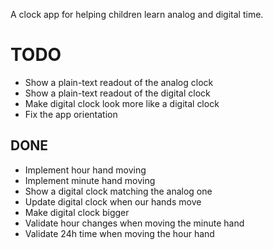A clock app for helping children learn analog and digital time.

# TODO
* Show a plain-text readout of the analog clock
* Show a plain-text readout of the digital clock
* Make digital clock look more like a digital clock
* Fix the app orientation

## DONE
* Implement hour hand moving
* Implement minute hand moving
* Show a digital clock matching the analog one
* Update digital clock when our hands move
* Make digital clock bigger
* Validate hour changes when moving the minute hand
* Validate 24h time when moving the hour hand
